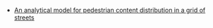 * [An analytical model for pedestrian content distribution in a grid of streets](https://www.sciencedirect.com/science/article/pii/S0895717712000593)
